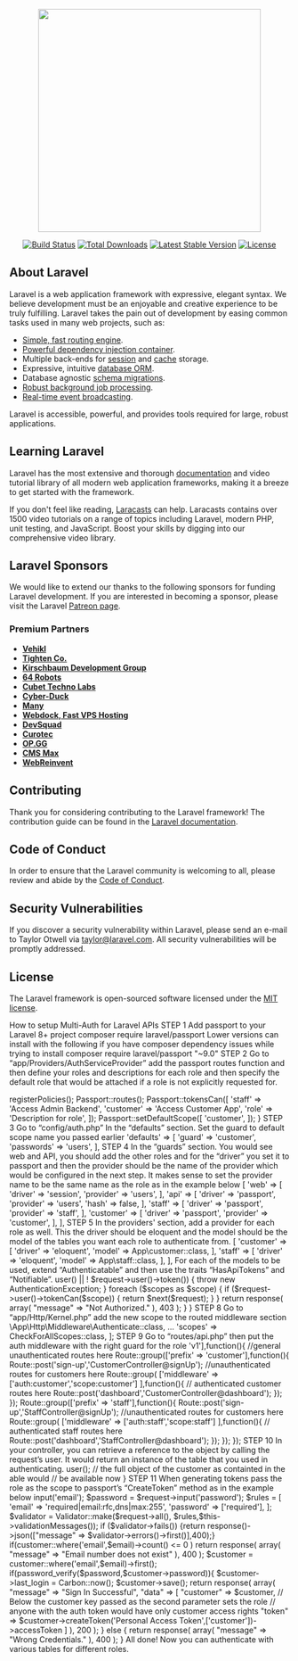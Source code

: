 <p align="center"><a href="https://laravel.com" target="_blank"><img src="https://raw.githubusercontent.com/laravel/art/master/logo-lockup/5%20SVG/2%20CMYK/1%20Full%20Color/laravel-logolockup-cmyk-red.svg" width="400"></a></p>

<p align="center">
<a href="https://travis-ci.org/laravel/framework"><img src="https://travis-ci.org/laravel/framework.svg" alt="Build Status"></a>
<a href="https://packagist.org/packages/laravel/framework"><img src="https://img.shields.io/packagist/dt/laravel/framework" alt="Total Downloads"></a>
<a href="https://packagist.org/packages/laravel/framework"><img src="https://img.shields.io/packagist/v/laravel/framework" alt="Latest Stable Version"></a>
<a href="https://packagist.org/packages/laravel/framework"><img src="https://img.shields.io/packagist/l/laravel/framework" alt="License"></a>
</p>

## About Laravel

Laravel is a web application framework with expressive, elegant syntax. We believe development must be an enjoyable and creative experience to be truly fulfilling. Laravel takes the pain out of development by easing common tasks used in many web projects, such as:

- [Simple, fast routing engine](https://laravel.com/docs/routing).
- [Powerful dependency injection container](https://laravel.com/docs/container).
- Multiple back-ends for [session](https://laravel.com/docs/session) and [cache](https://laravel.com/docs/cache) storage.
- Expressive, intuitive [database ORM](https://laravel.com/docs/eloquent).
- Database agnostic [schema migrations](https://laravel.com/docs/migrations).
- [Robust background job processing](https://laravel.com/docs/queues).
- [Real-time event broadcasting](https://laravel.com/docs/broadcasting).

Laravel is accessible, powerful, and provides tools required for large, robust applications.

## Learning Laravel

Laravel has the most extensive and thorough [documentation](https://laravel.com/docs) and video tutorial library of all modern web application frameworks, making it a breeze to get started with the framework.

If you don't feel like reading, [Laracasts](https://laracasts.com) can help. Laracasts contains over 1500 video tutorials on a range of topics including Laravel, modern PHP, unit testing, and JavaScript. Boost your skills by digging into our comprehensive video library.

## Laravel Sponsors

We would like to extend our thanks to the following sponsors for funding Laravel development. If you are interested in becoming a sponsor, please visit the Laravel [Patreon page](https://patreon.com/taylorotwell).

### Premium Partners

- **[Vehikl](https://vehikl.com/)**
- **[Tighten Co.](https://tighten.co)**
- **[Kirschbaum Development Group](https://kirschbaumdevelopment.com)**
- **[64 Robots](https://64robots.com)**
- **[Cubet Techno Labs](https://cubettech.com)**
- **[Cyber-Duck](https://cyber-duck.co.uk)**
- **[Many](https://www.many.co.uk)**
- **[Webdock, Fast VPS Hosting](https://www.webdock.io/en)**
- **[DevSquad](https://devsquad.com)**
- **[Curotec](https://www.curotec.com/services/technologies/laravel/)**
- **[OP.GG](https://op.gg)**
- **[CMS Max](https://www.cmsmax.com/)**
- **[WebReinvent](https://webreinvent.com/?utm_source=laravel&utm_medium=github&utm_campaign=patreon-sponsors)**

## Contributing

Thank you for considering contributing to the Laravel framework! The contribution guide can be found in the [Laravel documentation](https://laravel.com/docs/contributions).

## Code of Conduct

In order to ensure that the Laravel community is welcoming to all, please review and abide by the [Code of Conduct](https://laravel.com/docs/contributions#code-of-conduct).

## Security Vulnerabilities

If you discover a security vulnerability within Laravel, please send an e-mail to Taylor Otwell via [taylor@laravel.com](mailto:taylor@laravel.com). All security vulnerabilities will be promptly addressed.

## License

The Laravel framework is open-sourced software licensed under the [MIT license](https://opensource.org/licenses/MIT).

How to setup Multi-Auth for Laravel APIs
STEP 1
Add passport to your Laravel 8+ project
composer require laravel/passport 
Lower versions can install with the following if you have composer dependency issues while trying to install
composer require laravel/passport "~9.0"
STEP 2
Go to “app/Providers/AuthServiceProvider” add the passport routes function and then define your roles and descriptions for each role and then specify the default role that would be attached if a role is not explicitly requested for.
<?php	
	public function boot()
	{
	$this->registerPolicies();
	
	Passport::routes();
	Passport::tokensCan([
	'staff' => 'Access Admin Backend',
	'customer' => 'Access Customer App',
	'role' => 'Description for role',
	]);
	
	Passport::setDefaultScope([
	'customer',
	]);
	
	
	}
STEP 3
Go to “config/auth.php”
In the “defaults” section. Set the guard to default scope name you passed earlier
'defaults' => [
    'guard' => 'customer',
    'passwords' => 'users',
],
STEP 4
In the “guards” section. You would see web and API, you should add the other roles and for the “driver” you set it to passport and then the provider should be the name of the provider which would be configured in the next step. It makes sense to set the provider name to be the same name as the role as in the example below

<?php	
	'guards' => [
	'web' => [
	'driver' => 'session',
	'provider' => 'users',
	],
	
	'api' => [
	'driver' => 'passport',
	'provider' => 'users',
	'hash' => false,
	],
	
	'staff' => [
	'driver' => 'passport',
	'provider' => 'staff',
	],
	
	'customer' => [
	'driver' => 'passport',
	'provider' => 'customer',
	],
	
	],
STEP 5
In the providers' section, add a provider for each role as well. This the driver should be eloquent and the model should be the model of the tables you want each role to authenticate from.
<?php	
	'providers' => [
	'customer' => [
	'driver' => 'eloquent',
	'model' => App\customer::class,
	],
	
	'staff' => [
	'driver' => 'eloquent',
	'model' => App\staff::class,
	],
	],
For each of the models to be used, extend “Authenticatable” and then use the traits “HasApiTokens” and “Notifiable”.
<?php	
	
	namespace App;
	
	use Illuminate\Database\Eloquent\Model;
	use Illuminate\Foundation\Auth\User as Authenticatable;
	use Illuminate\Notifications\Notifiable;
	use Illuminate\Support\Carbon;
	use Illuminate\Support\Facades\Storage;
	use Laravel\Passport\HasApiTokens;
	
	class customer extends Authenticatable
	{
	use HasApiTokens, Notifiable;
	
	
	}
STEP 6
Create a middleware
php artisan make:middleware checkForAllScopes
STEP 7
Add the code below. It checks that the authenticated user is allowed to make the request else it fails
<?php	
	
	namespace App\Http\Middleware;
	
	use Closure;
	use Illuminate\Auth\AuthenticationException;
	
	
	class CheckForAllScopes
	{
	/**
	* Handle the incoming request.
	*
	* @param  \Illuminate\Http\Request  $request
	* @param  \Closure  $next
	* @param  mixed  ...$scopes
	* @return \Illuminate\Http\Response
	*
	* @throws \Illuminate\Auth\AuthenticationException|\Laravel\Passport\Exceptions\MissingScopeException
	*/
	public function handle($request, $next, ...$scopes)
	{
	if (! $request->user() || ! $request->user()->token()) {
	throw new AuthenticationException;
	}
	
	foreach ($scopes as $scope) {
	if ($request->user()->tokenCan($scope)) {
	return $next($request);
	}
	}
	
	return response( array( "message" => "Not Authorized." ), 403 );
	
	}
	}
STEP 8
Go to “app/Http/Kernel.php” add the new scope to the routed middleware section
<?php	
	protected $routeMiddleware = [
	'auth' => \App\Http\Middleware\Authenticate::class,
	...
	'scopes' => CheckForAllScopes::class,
	];
STEP 9
Go to “routes/api.php” then put the auth middleware with the right guard for the role
<?php	
	Route::group(['prefix' => 'v1'],function(){
	
	//general unauthenticated routes here
	
	Route::group(['prefix' => 'customer'],function(){
	
	Route::post('sign-up','CustomerController@signUp');
	//unauthenticated routes for customers here
	
	Route::group( ['middleware' => ['auth:customer','scope:customer'] ],function(){
	// authenticated customer routes here
	Route::post('dashboard','CustomerController@dashboard');
	});
	});
	
	Route::group(['prefix' => 'staff'],function(){
	
	Route::post('sign-up','StaffController@signUp');
	//unauthenticated routes for customers here
	
	Route::group( ['middleware' => ['auth:staff','scope:staff'] ],function(){
	// authenticated staff routes here
	Route::post('dashboard','StaffController@dashboard');
	});
	});
	
	});
STEP 10
In your controller, you can retrieve a reference to the object by calling the request’s user. It would return an instance of the table that you used in authenticating.
<?php	
	public function dashboard(Request $request) {
	$customer = $request->user();
	// the full object of the customer as containted in the able would
	// be available now
	
	}

STEP 11
When generating tokens pass the role as the scope to passport’s “CreateToken” method as in the example below
<?php	
	public function signIn(Request $request)
	{
	$email = $request->input('email');
	$password = $request->input('password');
	
	$rules = [
	'email' => 'required|email:rfc,dns|max:255',
	'password' => ['required'],
	];
	
	$validator = Validator::make($request->all(), $rules,$this->validationMessages());
	
	if ($validator->fails()) {return  response()->json(["message" => $validator->errors()->first()],400);}
	
	if(customer::where('email',$email)->count() <= 0 ) return response( array( "message" => "Email number does not exist"  ), 400 );
	
	$customer = customer::where('email',$email)->first();
	
	if(password_verify($password,$customer->password)){
	$customer->last_login = Carbon::now();
	$customer->save();
	return response( array( "message" => "Sign In Successful", "data" => [
	"customer" => $customer,
	
	// Below the customer key passed as the second parameter sets the role
	// anyone with the auth token would have only customer access rights
	"token" => $customer->createToken('Personal Access Token',['customer'])->accessToken
	]  ), 200 );
	} else {
	return response( array( "message" => "Wrong Credentials." ), 400 );
	}
All done!
Now you can authenticate with various tables for different roles.


